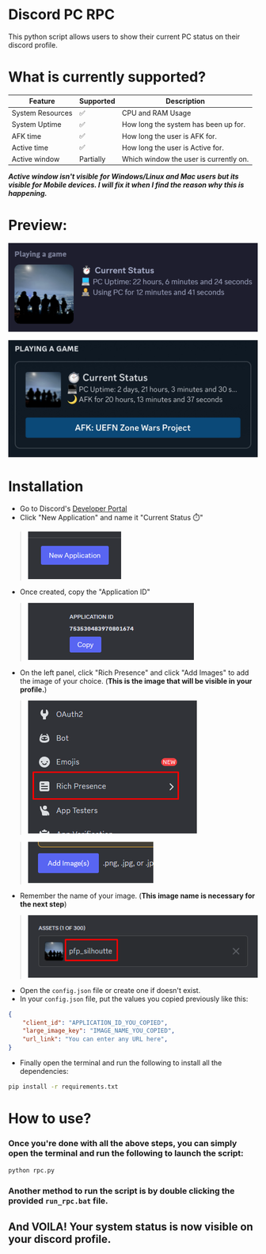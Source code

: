 # Discord PC RPC

This python script allows users to show their current PC status on their discord profile.

# What is currently supported?

| Feature          | Supported |     Description                         |
| ---------------  | --------- | --------------------------------------- |
| System Resources |    ✅     | CPU and RAM Usage                      |
| System Uptime    |    ✅     | How long the system has been up for.   |
| AFK time         |    ✅     | How long the user is AFK for.          |
| Active time      |    ✅     | How long the user is Active for.       |
| Active window    | Partially | Which window the user is currently on.  |

***Active window isn't visible for Windows/Linux and Mac users but its visible for Mobile devices. I will fix it when I find the reason why this is happening.***

# Preview:

![Preview PC](assets/preview.png)

![Preview Mobile](assets/preview_mobile.png)

# Installation

- Go to Discord's [Developer Portal](https://discord.com/developers/applications)
- Click "New Application" and name it "Current Status ⏱️"
> ![Step 2](assets/step_1.png)
- Once created, copy the "Application ID"
> ![Step 3](assets/step_2.png)
- On the left panel, click "Rich Presence" and click "Add Images" to add the image of your choice. (**This is the image that will be visible in your profile.**)
> ![Step 4](assets/step_3.png)

> ![Step 5](assets/step_4.png)
- Remember the name of your image. (**This image name is necessary for the next step**)
> ![Step 6](assets/step_5.png)
- Open the `config.json` file or create one if doesn't exist.
- In your `config.json` file, put the values you copied previously like this:

```json
{
    "client_id": "APPLICATION_ID_YOU_COPIED",
    "large_image_key": "IMAGE_NAME_YOU_COPIED",
    "url_link": "You can enter any URL here",
}
```

- Finally open the terminal and run the following to install all the dependencies:
```bash
pip install -r requirements.txt
```

# How to use?

### Once you're done with all the above steps, you can simply open the terminal and run the following to launch the script:

```bash
python rpc.py
```

### Another method to run the script is by double clicking the provided `run_rpc.bat` file.

## And VOILA! Your system status is now visible on your discord profile.